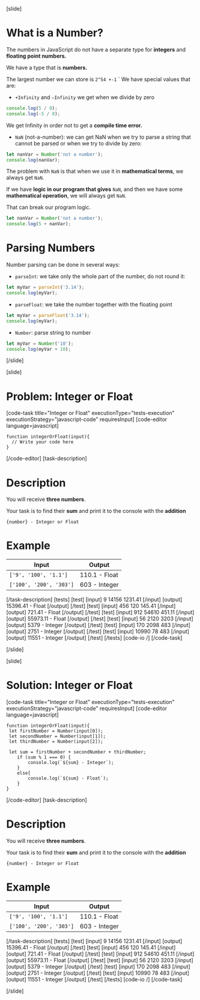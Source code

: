 [slide]
# What is a Number?
The numbers in JavaScript do not have a separate type for **integers** and **floating point numbers.**

We have a type that is **numbers.**

The largest number we can store is `2^54 +-1`
`
We have special values ​​that are:

- `+Infinity` and `–Infinity`  we get when we divide by zero

``` js live
console.log(5 / 0);
console.log(-5 / 0);
```

We get Infinity in order not to get a **compile time error.**

- `NaN` (not-a-number):  we can get NaN when we try to parse a string that cannot be parsed or when we try to divide by zero:

``` js live
let nanVar = Number('not a number');
console.log(nanVar);
```

The problem with `NaN` is that when we use it in **mathematical terms**, we always get `NaN`. 

If we have **logic in our program that gives** `NaN`, and then we have some **mathematical operation**, we will always get `NaN`. 

That can break our program logic.

``` js live
let nanVar = Number('not a number');
console.log(5 + nanVar);
```

# Parsing Numbers

Number parsing can be done in several ways:

- `parseInt`: we take only the whole part of the number, do not round it:

``` js live
let myVar = parseInt('3.14');
console.log(myVar);
```

- `parseFloat`: we take the number together with the floating point

``` js live
let myVar = parseFloat('3.14');
console.log(myVar);
```

- `Number`: parse string to number

``` js live
let myVar = Number('10');
console.log(myVar + 10);
```
[/slide]

[slide]
# Problem: Integer or Float
[code-task title="Integer or Float" executionType="tests-execution" executionStrategy="javascript-code" requiresInput]
[code-editor language=javascript]
```
function integerOrFloat(input){
  // Write your code here
}
```
[/code-editor]
[task-description]
# Description
You will receive **three numbers**. 

Your task is to find their **sum** and print it to the console with the **addition** 

`{number} - Integer or Float`


# Example
  | **Input** | **Output** |
| --- | --- |
|`['9', '100', '1.1']`| 110.1 - Float |
|`['100', '200', '303']`|603 - Integer|

[/task-description]
[tests]
[test]
[input]
9
14156
1231.41
[/input]
[output]
15396.41 - Float
[/output]
[/test]
[test]
[input]
456
120
145.41
[/input]
[output]
721.41 - Float
[/output]
[/test]
[test]
[input]
912
54610
451.11
[/input]
[output]
55973.11 - Float
[/output]
[/test]
[test]
[input]
56
2120
3203
[/input]
[output]
5379 - Integer
[/output]
[/test]
[test]
[input]
170
2098
483
[/input]
[output]
2751 - Integer
[/output]
[/test]
[test]
[input]
10990
78
483
[/input]
[output]
11551 - Integer
[/output]
[/test]
[/tests]
[code-io /]
[/code-task]

[/slide]

[slide]
# Solution: Integer or Float
[code-task title="Integer or Float" executionType="tests-execution" executionStrategy="javascript-code" requiresInput]
[code-editor language=javascript]
```
function integerOrFloat(input){
 let firstNumber = Number(input[0]);
 let secondNumber = Number(input[1]);
 let thirdNumber = Number(input[2]);

 let sum = firstNumber + secondNumber + thirdNumber;
    if (sum % 1 === 0) {
        console.log(`${sum} - Integer`);
    }
    else{
        console.log(`${sum} - Float`);
    }
}
```
[/code-editor]
[task-description]
# Description
You will receive **three numbers**. 

Your task is to find their **sum** and print it to the console with the **addition** 

`{number} - Integer or Float`


# Example
  | **Input** | **Output** |
| --- | --- |
|`['9', '100', '1.1']`| 110.1 - Float |
|`['100', '200', '303']`|603 - Integer|

[/task-description]
[tests]
[test]
[input]
9
14156
1231.41
[/input]
[output]
15396.41 - Float
[/output]
[/test]
[test]
[input]
456
120
145.41
[/input]
[output]
721.41 - Float
[/output]
[/test]
[test]
[input]
912
54610
451.11
[/input]
[output]
55973.11 - Float
[/output]
[/test]
[test]
[input]
56
2120
3203
[/input]
[output]
5379 - Integer
[/output]
[/test]
[test]
[input]
170
2098
483
[/input]
[output]
2751 - Integer
[/output]
[/test]
[test]
[input]
10990
78
483
[/input]
[output]
11551 - Integer
[/output]
[/test]
[/tests]
[code-io /]
[/code-task]

[/slide]